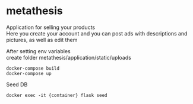 # metathesis
Application for selling your products <br />
Here you create your account and you can post ads with descriptions and pictures, as well as edit them <br />

After setting env variables <br />
create folder metathesis/application/static/uploads
```
docker-compose build
docker-compose up
```

Seed DB
```
docker exec -it {container} flask seed
```
